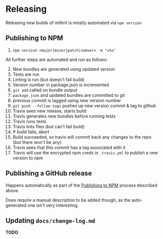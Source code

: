 # Releasing

Releasing new builds of mithril is mostly automated via `npm version`

## Publishing to NPM

1. `npm version <major|minor|patch|semver> -m "v%s"`

All further steps are automated and run as follows:

2. New bundles are generated using updated version
3. Tests are run
4. Linting is run (but doesn't fail build)
5. Version number in package.json is incremented
6. `git add` called on bundle output
7. `package.json` and updated bundles are committed to git
8. previous commit is tagged using new version number
9. `git push --follow-tags` pushes up new version commit & tag to github
10. Travis sees new release, starts build
11. Travis generates new bundles before running tests
12. Travis runs tests
13. Travis lints files (but can't fail build)
14. If build fails, abort
15. Build succeeded, so travis will commit back any changes to the repo (but there won't be any)
16. Travis sees that this commit has a tag associated with it
17. Travis will use the encrypted npm creds in `.travis.yml` to publish a new version to npm

## Publishing a GitHub release

Happens automatically as part of the [Publishing to NPM](#publishing-to-npm) process described above.

Does require a manual description to be added though, as the auto-generated one isn't very interesting.

## Updating `docs/change-log.md`

**TODO**
